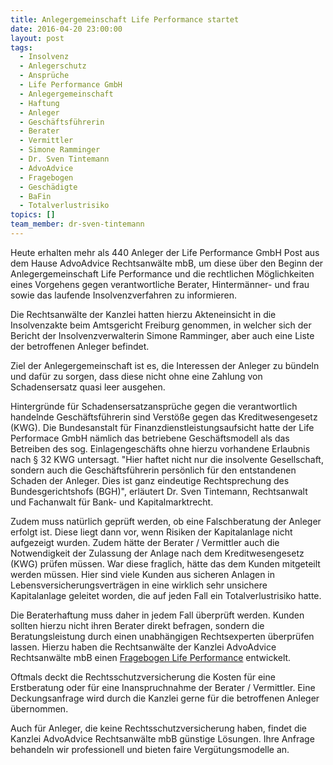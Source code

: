 ```yaml
---
title: Anlegergemeinschaft Life Performance startet
date: 2016-04-20 23:00:00
layout: post
tags:
  - Insolvenz
  - Anlegerschutz
  - Ansprüche
  - Life Performance GmbH
  - Anlegergemeinschaft
  - Haftung
  - Anleger
  - Geschäftsführerin
  - Berater
  - Vermittler
  - Simone Ramminger
  - Dr. Sven Tintemann
  - AdvoAdvice
  - Fragebogen
  - Geschädigte
  - BaFin
  - Totalverlustrisiko
topics: []
team_member: dr-sven-tintemann
---
```



Heute erhalten mehr als 440 Anleger der Life Performance GmbH Post aus dem Hause AdvoAdvice Rechtsanwälte mbB, um diese über den Beginn der Anlegergemeinschaft Life Performance und die rechtlichen Möglichkeiten eines Vorgehens gegen verantwortliche Berater, Hintermänner- und frau sowie das laufende Insolvenzverfahren zu informieren.

Die Rechtsanwälte der Kanzlei hatten hierzu Akteneinsicht in die Insolvenzakte beim Amtsgericht Freiburg genommen, in welcher sich der Bericht der Insolvenzverwalterin Simone Ramminger, aber auch eine Liste der betroffenen Anleger befindet.

Ziel der Anlegergemeinschaft ist es, die Interessen der Anleger zu bündeln und dafür zu sorgen, dass diese nicht ohne eine Zahlung von Schadensersatz quasi leer ausgehen.

Hintergründe für Schadensersatzansprüche gegen die verantwortlich handelnde Geschäftsführerin sind Verstöße gegen das Kreditwesengesetz (KWG). Die Bundesanstalt für Finanzdienstleistungsaufsicht hatte der Life Performace GmbH nämlich das betriebene Geschäftsmodell als das Betreiben des sog. Einlagengeschäfts ohne hierzu vorhandene Erlaubnis nach § 32 KWG untersagt. "Hier haftet nicht nur die insolvente Gesellschaft, sondern auch die Geschäftsführerin persönlich für den entstandenen Schaden der Anleger. Dies ist ganz eindeutige Rechtsprechung des Bundesgerichtshofs (BGH)", erläutert Dr. Sven Tintemann, Rechtsanwalt und Fachanwalt für Bank- und Kapitalmarktrecht.

Zudem muss natürlich geprüft werden, ob eine Falschberatung der Anleger erfolgt ist. Diese liegt dann vor, wenn Risiken der Kapitalanlage nicht aufgezeigt wurden. Zudem hätte der Berater / Vermittler auch die Notwendigkeit der Zulassung der Anlage nach dem Kreditwesengesetz (KWG) prüfen müssen. War diese fraglich, hätte das dem Kunden mitgeteilt werden müssen. Hier sind viele Kunden aus sicheren Anlagen in Lebensversicherungsverträgen in eine wirklich sehr unsichere Kapitalanlage geleitet worden, die auf jeden Fall ein Totalverlustrisiko hatte.

Die Beraterhaftung muss daher in jedem Fall überprüft werden. Kunden sollten hierzu nicht ihren Berater direkt befragen, sondern die Beratungsleistung durch einen unabhängigen Rechtsexperten überprüfen lassen. Hierzu haben die Rechtsanwälte der Kanzlei AdvoAdvice Rechtsanwälte mbB einen [Fragebogen Life Performance](/uploads/dokumente/Fragebogen_Life_Performance.pdf "Fragebogen Life Performance") entwickelt.

Oftmals deckt die Rechtsschutzversicherung die Kosten für eine Erstberatung oder für eine Inanspruchnahme der Berater / Vermittler. Eine Deckungsanfrage wird durch die Kanzlei gerne für die betroffenen Anleger übernommen.

Auch für Anleger, die keine Rechtsschutzversicherung haben, findet die Kanzlei AdvoAdvice Rechtsanwälte mbB günstige Lösungen. Ihre Anfrage behandeln wir professionell und bieten faire Vergütungsmodelle an.
